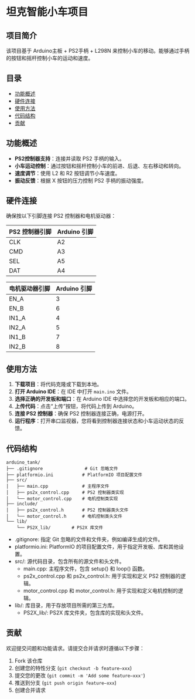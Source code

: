 # 坦克智能小车项目

## 项目简介

该项目基于 Arduino主板 + PS2手柄 + L298N 来控制小车的移动。能够通过手柄的按钮和摇杆控制小车的运动和速度。

## 目录

- [功能概述](#功能概述)
- [硬件连接](#硬件连接)
- [使用方法](#使用方法)
- [代码结构](#代码结构)
- [贡献](#贡献)

## 功能概述

- **PS2控制器支持**：连接并读取 PS2 手柄的输入。
- **小车运动控制**：通过按钮和摇杆控制小车的前进、后退、左右移动和转向。
- **速度调节**：使用 L2 和 R2 按钮调节小车速度。
- **振动反馈**：根据 X 按钮的压力控制 PS2 手柄的振动强度。

## 硬件连接

确保按以下引脚连接 PS2 控制器和电机驱动器：

| PS2 控制器引脚 | Arduino 引脚 |
|-----------|------------|
| CLK       | A2         |
| CMD       | A3         |
| SEL       | A5         |
| DAT       | A4         |

| 电机驱动器引脚 | Arduino 引脚 |
|-------|------------|
| EN_A  | 3          |
| EN_B  | 6          |
| IN1_A | 4          |
| IN2_A | 5          |
| IN1_B | 7          |
| IN2_B | 8          |

## 使用方法

1. **下载项目**：将代码克隆或下载到本地。
2. **打开 Arduino IDE**：在 IDE 中打开 `main.ino` 文件。
3. **选择正确的开发板和端口**：在 Arduino IDE 中选择您的开发板和相应的端口。
4. **上传代码**：点击“上传”按钮，将代码上传到 Arduino。
5. **连接 PS2 控制器**：确保 PS2 控制器连接正确，电源打开。
6. **运行程序**：打开串口监视器，您将看到控制器连接状态和小车运动状态的反馈。

## 代码结构

```
arduino_tank/
├── .gitignore                # Git 忽略文件
├── platformio.ini           # PlatformIO 项目配置文件
├── src/
│   ├── main.cpp             # 主程序文件
│   ├── ps2x_control.cpp     # PS2 控制器类实现
│   └── motor_control.cpp    # 电机控制类实现
├── include/
│   ├── ps2x_control.h       # PS2 控制器类头文件
│   └── motor_control.h      # 电机控制类头文件
└── lib/
    └── PS2X_lib/        # PS2X 库文件
```

- .gitignore: 指定 Git 忽略的文件和文件夹，例如编译生成的文件。
- platformio.ini: PlatformIO 的项目配置文件，用于指定开发板、库和其他设置。
- src/: 源代码目录，包含所有的源文件和头文件。
    - main.cpp: 主程序文件，包含 setup() 和 loop() 函数。
    - ps2x_control.cpp 和 ps2x_control.h: 用于实现和定义 PS2 控制器的逻辑。
    - motor_control.cpp 和 motor_control.h: 用于实现和定义电机控制的逻辑。
- lib/: 库目录，用于存放项目所需的第三方库。
  - PS2X_lib/: PS2X 库文件夹，包含库的实现和头文件。

## 贡献

欢迎提交问题和功能请求。请提交合并请求时遵循以下步骤：

1. Fork 该仓库
2. 创建您的特性分支 (`git checkout -b feature—xxx`)
3. 提交您的更改 (`git commit -m 'Add some feature—xxx'`)
4. 推送到分支 (`git push origin feature—xxx`)
5. 创建合并请求
